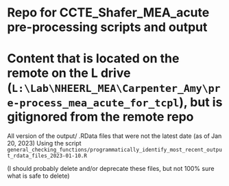 # Repo for CCTE_Shafer_MEA_acute pre-processing scripts and output

# Content that is located on the remote on the L drive (`L:\Lab\NHEERL_MEA\Carpenter_Amy\pre-process_mea_acute_for_tcpl`), but is gitignored from the remote repo

All version of the output/ .RData files that were not the latest date (as of Jan 20, 2023)
Using the script `general_checking_functions/programmatically_identify_most_recent_output_rdata_files_2023-01-10.R`

(I should probably delete and/or deprecate these files, but not 100% sure what is safe to delete)
